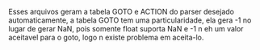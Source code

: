Esses arquivos geram a tabela GOTO e ACTION do parser desejado automaticamente, a tabela GOTO tem uma particularidade, ela gera -1 no lugar de gerar NaN, pois somente float suporta NaN e -1 n eh um valor aceitavel para o goto, logo n existe problema em aceita-lo.
